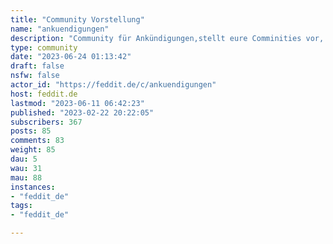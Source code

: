 ```yaml
---
title: "Community Vorstellung" 
name: "ankuendigungen"
description: "Community für Ankündigungen,stellt eure Comminities vor, etc.Nutzt das URL-Feld zur direkten Verlinkung im Titel!::: spoiler AttributionShout icon created by [Freepik - Flaticon](https://www.flaticon.com/free-icons/shout):::"
type: community
date: "2023-06-24 01:13:42"
draft: false
nsfw: false
actor_id: "https://feddit.de/c/ankuendigungen"
host: feddit.de
lastmod: "2023-06-11 06:42:23"
published: "2023-02-22 20:22:05"
subscribers: 367
posts: 85
comments: 83
weight: 85
dau: 5
wau: 31
mau: 88
instances:
- "feddit_de"
tags: 
- "feddit_de"

---
```

